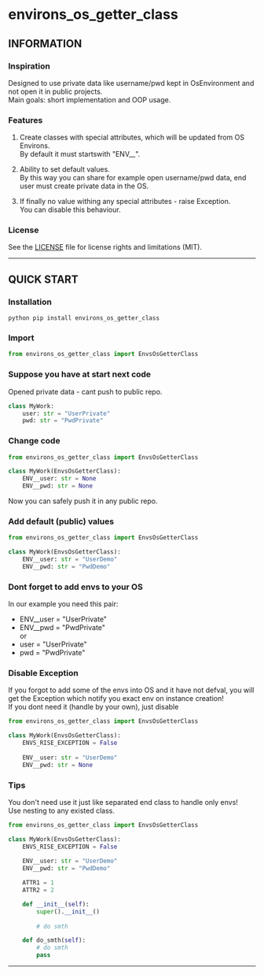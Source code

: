 # environs_os_getter_class

## INFORMATION

### Inspiration
Designed to use private data like username/pwd kept in OsEnvironment and not open it in public projects.  
Main goals: short implementation and OOP usage.


### Features
1. Create classes with special attributes, which will be updated from OS Environs.  
By default it must startswith "ENV__".

2. Ability to set default values.  
By this way you can share for example open username/pwd data, end user must create private data in the OS.

3. If finally no value withing any special attributes - raise Exception.  
You can disable this behaviour.


### License

See the [LICENSE](LICENSE) file for license rights and limitations (MIT).


***
## QUICK START

### Installation
```commandline
python pip install environs_os_getter_class
```

### Import
```python
from environs_os_getter_class import EnvsOsGetterClass
```

### Suppose you have at start next code
Opened private data - cant push to public repo.
```python
class MyWork:
    user: str = "UserPrivate"
    pwd: str = "PwdPrivate"
```

### Change code
```python
from environs_os_getter_class import EnvsOsGetterClass

class MyWork(EnvsOsGetterClass):
    ENV__user: str = None
    ENV__pwd: str = None
```
Now you can safely push it in any public repo.


### Add default (public) values
```python
from environs_os_getter_class import EnvsOsGetterClass

class MyWork(EnvsOsGetterClass):
    ENV__user: str = "UserDemo"
    ENV__pwd: str = "PwdDemo"
```

### Dont forget to add envs to your OS
In our example you need this pair:
* ENV__user = "UserPrivate"
* ENV__pwd = "PwdPrivate"  
or
* user = "UserPrivate"
* pwd = "PwdPrivate"  


### Disable Exception
If you forgot to add some of the envs into OS and it have not defval, you will get the Exception which notify you exact env on instance creation!  
If you dont need it (handle by your own), just disable
```python
from environs_os_getter_class import EnvsOsGetterClass

class MyWork(EnvsOsGetterClass):
    ENVS_RISE_EXCEPTION = False
    
    ENV__user: str = "UserDemo"
    ENV__pwd: str = None
```


### Tips
You don't need use it just like separated end class to handle only envs!  
Use nesting to any existed class.

```python
from environs_os_getter_class import EnvsOsGetterClass

class MyWork(EnvsOsGetterClass):
    ENVS_RISE_EXCEPTION = False
    
    ENV__user: str = "UserDemo"
    ENV__pwd: str = "PwdDemo"

    ATTR1 = 1
    ATTR2 = 2

    def __init__(self):
        super().__init__()
        
        # do smth

    def do_smth(self):
        # do smth
        pass
```
***
